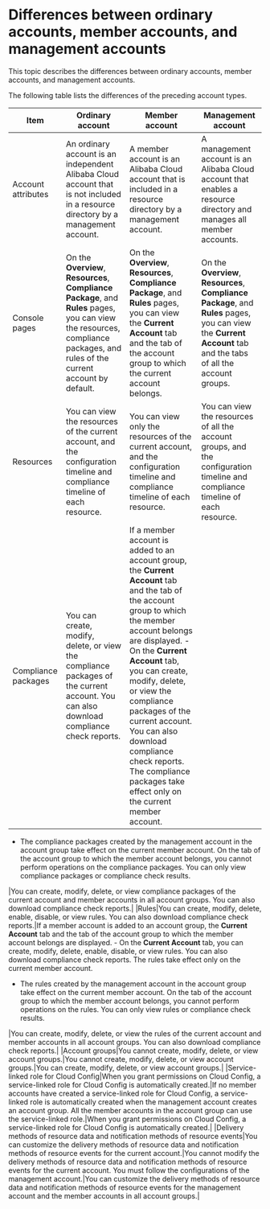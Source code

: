 # Differences between ordinary accounts, member accounts, and management accounts

This topic describes the differences between ordinary accounts, member accounts, and management accounts.

The following table lists the differences of the preceding account types.

|Item|Ordinary account|Member account|Management account|
|----|----------------|--------------|------------------|
|Account attributes|An ordinary account is an independent Alibaba Cloud account that is not included in a resource directory by a management account.|A member account is an Alibaba Cloud account that is included in a resource directory by a management account.|A management account is an Alibaba Cloud account that enables a resource directory and manages all member accounts.|
|Console pages|On the **Overview**, **Resources**, **Compliance Package**, and **Rules** pages, you can view the resources, compliance packages, and rules of the current account by default.|On the **Overview**, **Resources**, **Compliance Package**, and **Rules** pages, you can view the **Current Account** tab and the tab of the account group to which the current account belongs.|On the **Overview**, **Resources**, **Compliance Package**, and **Rules** pages, you can view the **Current Account** tab and the tabs of all the account groups.|
|Resources|You can view the resources of the current account, and the configuration timeline and compliance timeline of each resource.|You can view only the resources of the current account, and the configuration timeline and compliance timeline of each resource.|You can view the resources of all the account groups, and the configuration timeline and compliance timeline of each resource.|
|Compliance packages|You can create, modify, delete, or view the compliance packages of the current account. You can also download compliance check reports.|If a member account is added to an account group, the **Current Account** tab and the tab of the account group to which the member account belongs are displayed. -   On the **Current Account** tab, you can create, modify, delete, or view the compliance packages of the current account. You can also download compliance check reports. The compliance packages take effect only on the current member account.
-   The compliance packages created by the management account in the account group take effect on the current member account. On the tab of the account group to which the member account belongs, you cannot perform operations on the compliance packages. You can only view compliance packages or compliance check results.

|You can create, modify, delete, or view compliance packages of the current account and member accounts in all account groups. You can also download compliance check reports.|
|Rules|You can create, modify, delete, enable, disable, or view rules. You can also download compliance check reports.|If a member account is added to an account group, the **Current Account** tab and the tab of the account group to which the member account belongs are displayed. -   On the **Current Account** tab, you can create, modify, delete, enable, disable, or view rules. You can also download compliance check reports. The rules take effect only on the current member account.
-   The rules created by the management account in the account group take effect on the current member account. On the tab of the account group to which the member account belongs, you cannot perform operations on the rules. You can only view rules or compliance check results.

|You can create, modify, delete, or view the rules of the current account and member accounts in all account groups. You can also download compliance check reports.|
|Account groups|You cannot create, modify, delete, or view account groups.|You cannot create, modify, delete, or view account groups.|You can create, modify, delete, or view account groups.|
|Service-linked role for Cloud Config|When you grant permissions on Cloud Config, a service-linked role for Cloud Config is automatically created.|If no member accounts have created a service-linked role for Cloud Config, a service-linked role is automatically created when the management account creates an account group. All the member accounts in the account group can use the service-linked role.|When you grant permissions on Cloud Config, a service-linked role for Cloud Config is automatically created.|
|Delivery methods of resource data and notification methods of resource events|You can customize the delivery methods of resource data and notification methods of resource events for the current account.|You cannot modify the delivery methods of resource data and notification methods of resource events for the current account. You must follow the configurations of the management account.|You can customize the delivery methods of resource data and notification methods of resource events for the management account and the member accounts in all account groups.|

